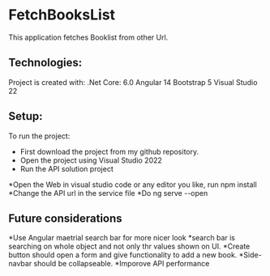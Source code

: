 # FetchBooksList
This application fetches Booklist from other Url.
## Technologies:
Project is created with:
.Net Core: 6.0
Angular 14
Bootstrap 5
Visual Studio 22
## Setup:
To run the project:
* First download the project from my github repository.
* Open the project using Visual Studio 2022
* Run the API solution project

*Open the Web in visual studio code or any editor you like, run npm install
*Change the API url in the service file
*Do ng serve --open 

## Future considerations
*Use Angular maetrial search bar for more nicer look
*search bar is searching on whole object and not only thr values shown on UI.
*Create button should open a form and give functionality to add a new book.
*Side-navbar should be collapseable.
*Imporove API performance


